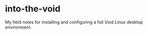 # into-the-void
My field notes for installing and configuring a full Void Linux desktop environment.
